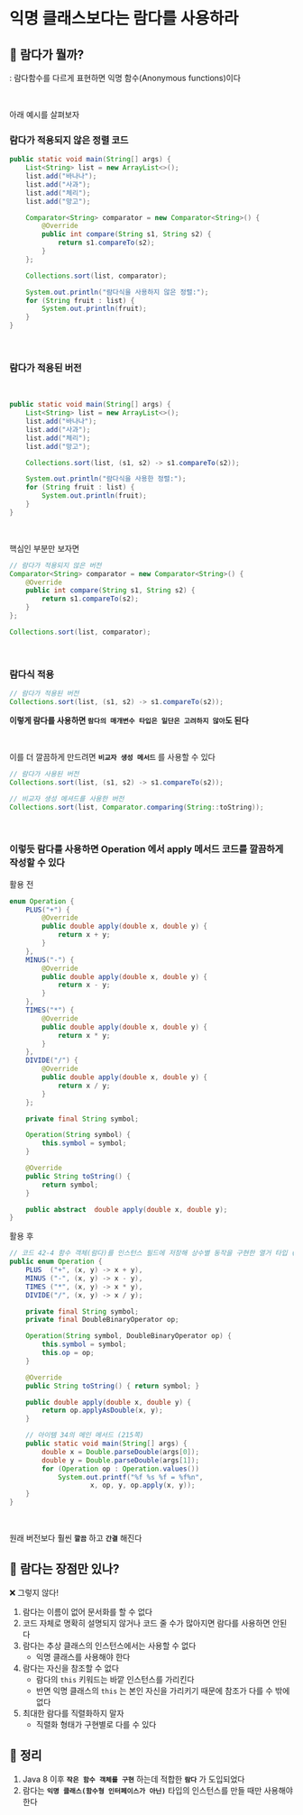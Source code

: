 # 익명 클래스보다는 람다를 사용하라

## 🤔 람다가 뭘까?
: 람다함수를 다르게 표현하면 익명 함수(Anonymous functions)이다

</br>

아래 예시를 살펴보자

### 람다가 적용되지 않은 정렬 코드
```java
public static void main(String[] args) {
    List<String> list = new ArrayList<>();
    list.add("바나나");
    list.add("사과");
    list.add("체리");
    list.add("망고");

    Comparator<String> comparator = new Comparator<String>() {
        @Override
        public int compare(String s1, String s2) {
            return s1.compareTo(s2);
        }
    };

    Collections.sort(list, comparator);

    System.out.println("람다식을 사용하지 않은 정렬:");
    for (String fruit : list) {
        System.out.println(fruit);
    }
}
```

</br>

### 람다가 적용된 버전

</br>

```java
public static void main(String[] args) {
    List<String> list = new ArrayList<>();
    list.add("바나나");
    list.add("사과");
    list.add("체리");
    list.add("망고");

    Collections.sort(list, (s1, s2) -> s1.compareTo(s2));

    System.out.println("람다식을 사용한 정렬:");
    for (String fruit : list) {
        System.out.println(fruit);
    }
}
```

</br>

핵심인 부분만 보자면

```java
// 람다가 적용되지 않은 버전
Comparator<String> comparator = new Comparator<String>() {
    @Override
    public int compare(String s1, String s2) {
        return s1.compareTo(s2);
    }
};

Collections.sort(list, comparator);
```

</br>

### 람다식 적용

```java
// 람다가 적용된 버전
Collections.sort(list, (s1, s2) -> s1.compareTo(s2));
```

**이렇게 람다를 사용하면 `람다의 매개변수 타입은 일단은 고려하지 않아`도 된다**

</br>

이를 더 깔끔하게 만드려면 **`비교자 생성 메서드`** 를 사용할 수 있다

```java
// 람다가 사용된 버전
Collections.sort(list, (s1, s2) -> s1.compareTo(s2));

// 비교자 생성 메셔드를 사용한 버전
Collections.sort(list, Comparator.comparing(String::toString));
```

</br>

### 이렇듯 람다를 사용하면 Operation 에서 apply 메서드 코드를 깔끔하게 작성할 수 있다
활용 전
```java
enum Operation {
    PLUS("+") {
        @Override
        public double apply(double x, double y) {
            return x + y;
        }
    },
    MINUS("-") {
        @Override
        public double apply(double x, double y) {
            return x - y;
        }
    },
    TIMES("*") {
        @Override
        public double apply(double x, double y) {
            return x * y;
        }
    },
    DIVIDE("/") {
        @Override
        public double apply(double x, double y) {
            return x / y;
        }
    };

    private final String symbol;

    Operation(String symbol) {
        this.symbol = symbol;
    }

    @Override
    public String toString() {
        return symbol;
    }

    public abstract  double apply(double x, double y);
}
```

활용 후

```java
// 코드 42-4 함수 객체(람다)를 인스턴스 필드에 저장해 상수별 동작을 구현한 열거 타입 (256-257쪽)
public enum Operation {
    PLUS  ("+", (x, y) -> x + y),
    MINUS ("-", (x, y) -> x - y),
    TIMES ("*", (x, y) -> x * y),
    DIVIDE("/", (x, y) -> x / y);

    private final String symbol;
    private final DoubleBinaryOperator op;

    Operation(String symbol, DoubleBinaryOperator op) {
        this.symbol = symbol;
        this.op = op;
    }

    @Override
    public String toString() { return symbol; }

    public double apply(double x, double y) {
        return op.applyAsDouble(x, y);
    }

    // 아이템 34의 메인 메서드 (215쪽)
    public static void main(String[] args) {
        double x = Double.parseDouble(args[0]);
        double y = Double.parseDouble(args[1]);
        for (Operation op : Operation.values())
            System.out.printf("%f %s %f = %f%n",
                    x, op, y, op.apply(x, y));
    }
}
```

</br>

원래 버전보다 훨씬 **`깔끔`** 하고 **`간결`** 해진다

## 🤔 람다는 장점만 있나?
❌ 그렇지 않다!

1. 람다는 이름이 없어 문서화를 할 수 없다
2. 코드 자체로 명확히 설명되지 않거나 코드 줄 수가 많아지면 람다를 사용하면 안된다
3. 람다는 추상 클래스의 인스턴스에서는 사용할 수 없다
    * 익명 클래스를 사용해야 한다
4. 람다는 자신을 참조할 수 없다
    * 람다의 `this` 키워드는 바깥 인스턴스를 가리킨다
    * 반면 익명 클래스의 `this` 는 본인 자신을 가리키기 때문에 참조가 다를 수 밖에 없다
5. 최대한 람다를 직렬화하지 말자
    * 직렬화 형태가 구현별로 다를 수 있다


## 🎯 정리
1. Java 8 이후 **`작은 함수 객체를 구현`** 하는데 적합한 **`람다`** 가 도입되었다
2. 람다는 **`익명 클래스(함수형 인터페이스가 아닌)`** 타입의 인스턴스를 만들 때만 사용해야 한다